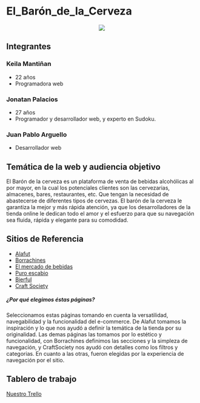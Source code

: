 # El_Barón_de_la_Cerveza
<center><img src="https://github.com/KeilaManti/grupo_9_El_Baron_de_la_Cerveza/blob/master/img/icon-title2.png"></center>

## Integrantes

### Keila Mantiñan
- 22 años
- Programadora web

### Jonatan Palacios 
- 27 años
- Programador y desarrollador web, y experto en Sudoku.

### Juan Pablo Arguello
- Desarrollador web

## Temática de la web y audiencia objetivo
El Barón de la cerveza es un plataforma de venta de bebidas alcohólicas al por mayor, en la cual los potenciales clientes son las cervezarias, almacenes, bares, restaurantes, etc. Que tengan la necesidad de abastecerse de diferentes tipos de cervezas. El barón de la cerveza le garantiza la mejor y más rápida atención, ya que los desarrolladores de la tienda online le dedican todo el amor y el esfuerzo para que su navegación sea fluida, rápida y elegante para su comodidad. 

## Sitios de Referencia
- <a href="https://www.alafut.qc.ca/">Alafut</a> 
- <a href="https://www.borrachines.com.ar/?gclid=CjwKCAjwzruGBhBAEiwAUqMR8CJajjo85GqILjK5KwHYTym5kCBrU3ENKFtHP75tPMH456eJOuCY_RoCm2YQAvD_BwE">Borrachines</a> 
- <a href="https://www.elmercadodebebidas.com.ar/">El mercado de bebidas</a> 
- <a href="https://www.puroescabio.com.ar/">Puro escabio</a> 
- <a href="https://tienda.bierful.com/">Bierful</a>
- <a href="https://www.craftsociety.com.ar/collections/all-beers">Craft Society</a>

##### ¿Por qué elegimos éstas páginas?
Seleccionamos estas páginas tomando en cuenta la versatilidad, navegabilidad y la funcionalidad del e-commerce. De Alafut tomamos la inspiración y lo que nos ayudó a definir la temática de la tienda por su originalidad. Las demas páginas las tomamos por lo estético  y funcionalidad, con Borrachines definimos las secciones y la simpleza de navegación, y CraftSociety nos ayudó con detalles como los filtros y categorias. En cuanto a las otras, fueron elegidas por la experiencia de navegación por el sitio.

## Tablero de trabajo
<a href="https://trello.com/b/ArcjiGMW/integrador-grupo-9-c8">Nuestro Trello</a>
